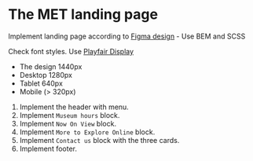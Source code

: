 # The MET landing page
Implement landing page according to [Figma design](https://www.figma.com/file/lSR1m42L9YwzQwzzxKwHpw/THE-MET?node-id=8590%3A29) - Use BEM and SCSS

Check font styles. Use [Playfair Display](https://www.figma.com/file/lSR1m42L9YwzQwzzxKwHpw/THE-MET?node-id=8590%3A29)

- The design 1440px
- Desktop 1280px
- Tablet 640px
- Mobile (> 320px)

1. Implement the header with menu.
2. Implement `Museum hours` block.
3. Implement `Now On View` block.
4. Implement `More to Explore Online` block.
5. Implement `Contact us` block with the three cards.
6. Implement footer.
